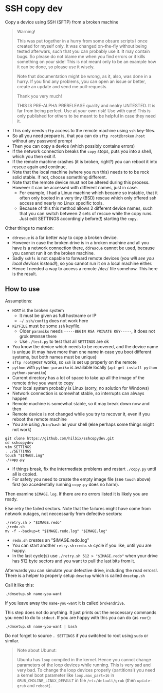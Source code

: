# SSH copy dev

Copy a device using SSH (SFTP) from a broken machine

> Warning!
>
> This was put together in a hurry from some obsure scripts I once created for myself only.
> It was changed on-the-fly without being tested afterwars, such that you can probably use it.
> It may contain bugs.  So please do not blame me when you find errors or it kills something on your side!
> This is not meant only to be an example how it can be done, so please use it wisely.
>
> Note that documentation might be wrong, as it, also, was done in a hurry.
> If you find any problems, you can open an issue or better, create an update and send me pull-requests.
>
> Thank you very much!
>
> THIS IS PRE-ALPHA PRERELEASE quality and nealry UNTESTED.  It is far from being perfect.  Use at your own risk!  Use with care!
> This is only published for others to be meant to be helpful in case they need it.

- This only needs `sftp` access to the remote machine using `ssh` key-files.
- So all you need prepare is, that you can do `sftp root@broken.host` without any password prompt
- Then you can copy a device (which possibly contains errors)
- If the network connection breaks the `copy` stops, puts you into a shell, which you then exit if.
- If the remote machine crashes (it is broken, right?) you can reboot it into rescue again and continue.
- Note that the local machine (where you run this) needs to to be rock solid stable.  If not, choose something different.
- Note that the remote device must not be altered during this process.  However it can be accessed with different names, just in case.
  - For example, I had a Linux machine which became so instable, that it often only booted in a very tiny (BSD) rescue which only offered ssh access and nearly no Linux specific tools.
  - Because of this this method allows 2 different device names, such that you can switch between 2 sets of rescue while the copy runs.  Just edit SETTINGS accordingly before(!) starting the `copy`.

Other things to mention:

- `ddrescue` is a far better way to copy a broken device.
- However in case the broken drive is in a broken machine and all you have is a network connection there, `ddrescue` cannot be used, because you cannot run it on the broken machine.
- Sadly `sshfs` is not capable to forward remote devices (*you will see you local devices instead!*), so you cannot run it on a local machine either.
- Hence I needed a way to access a remote `/dev/` file somehow.  This here is the result.


## How to use

Assumptions:

- `HOST` is the broken system
  - It must be given as full hostname or IP
  - `~/.ssh/config` does not work here
- `KEYFILE` must be some `ssh` keyfile.
  - Older `paramiko` needs `-----BEGIN RSA PRIVATE KEY-----`, it does not grok `OPENSSH` there
  - Use `./test.py` to test that all `SETTINGS` are ok
- You know the device which needs to be recovered, and the device name is unique (it may have more than one name in case you boot different systems, but both names must be unique)
- `sftp root@HOST` works, so `ssh` is set up properly on the remote
- `python` with `python-paramiko` is available locally (`apt-get install python python-paramiko`)
- Current directory has a lot of space to take up all the image of the remote drive you want to copy
- Your local system probably is Linux (sorry, no solution for Windows)
- Network connection is somewhat stable, so interrupts can always happen
- Remote machine is somewhat stable, so it may break down now and then
- Remote device is not changed while you try to recover it, even if you reboot the remote machine
- You are using `/bin/bash` as your shell (else perhaps some things might not work)


```
git clone https://github.com/hilbix/sshcopydev.git
cd sshcopydev
vim SETTINGS
. ./SETTINGS
touch "$IMAGE.img"
./copy.py
```

- If things break, fix the intermediate problems and restart `./copy.py` until all is copied.
- For safety you need to create the empty image file (see `touch` above) first (so accedentally running `copy.py` does no harm). 

Then examine `$IMAGE.log`.  If there are no errors listed it is likely you are ready.

Else retry the failed sectors.  Note that the failures might have come from network outages, not neccessarily from defective sectors:

```
./retry.sh > "$IMAGE.redo"
./redo.sh
mv -f --backup=t "$IMAGE.redo.log" "$IMAGE.log"
```

- `redo.sh` creates an "$IMAGE.redo.log"
- You can start another `retry.sh`+`redo.sh` cycle if you like, until you are happy.
- In the last cycle(s) use `./retry.sh 512 > "$IMAGE.redo"` when your drive has 512 byte sectors and you want to pull the last bits from it.

Afterwards you can simulate your defective drive, including the read errors!.  There is a helper to properly setup `dmsetup` which is called `dmsetup.sh`

Call it like this:

```
./dmsetup.sh name-you-want
```

If you leave away the `name-you-want` it is called `brokendrive`.

This step does not do anything.  It just prints out the neccessary commands you need to do to `stdout`.  If you are happy with this you can do (as `root`):

```
./dmsetup.sh name-you-want | bash
```

Do not forget to source `. SETTINGS` if you switched to root using `sudo` or similar.

> Note about Ubunut:
> 
> Ubuntu has `loop` compiled in the kernel.  Hence you cannot change parameters of the loop devices while running.  This is very sad and very bad.
> To change the loop devices properly (partitions!) you need a kernel boot parameter like `loop.max_part=16` in `GRUB_CMDLINE_LINUX_DEFAULT` in file `/etc/default/grub`
> (then `update-grub` and `reboot`).

